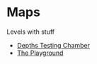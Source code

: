 # Maps

Levels with stuff

* [Depths Testing Chamber](DepthsTestingChamber.md)
* [The Playground](ThePlayground.md)